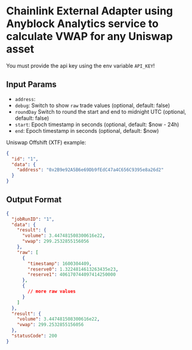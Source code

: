 # Chainlink External Adapter using Anyblock Analytics service to calculate VWAP for any Uniswap asset

You must provide the api key using the env variable `API_KEY`!

## Input Params

- `address`:
- `debug`: Switch to show `raw` trade values (optional, default: false)
- `roundDay` Switch to round the start and end to midnight UTC (optional, default: false)
- `start`: Epoch timestamp in seconds (optional, default: \$now - 24h)
- `end`: Epoch timestamp in seconds (optional, default: \$now)

Uniswap Offshift (XTF) example:

```json
{
  "id": "1",
  "data": {
    "address": "0x2B9e92A5B6e69Db9fEdC47a4C656C9395e8a26d2"
  }
}
```

## Output Format

```json
{
  "jobRunID": "1",
  "data": {
    "result": {
      "volume": 3.447481508300616e22,
      "vwap": 299.2532855156056
    },
    "raw": [
      {
        "timestamp": 1600304409,
        "reserve0": 1.3224814613263435e23,
        "reserve1": 406170744097414250000
      },
      {
        // more raw values
      }
    ]
  },
  "result": {
    "volume": 3.447481508300616e22,
    "vwap": 299.2532855156056
  },
  "statusCode": 200
}
```
